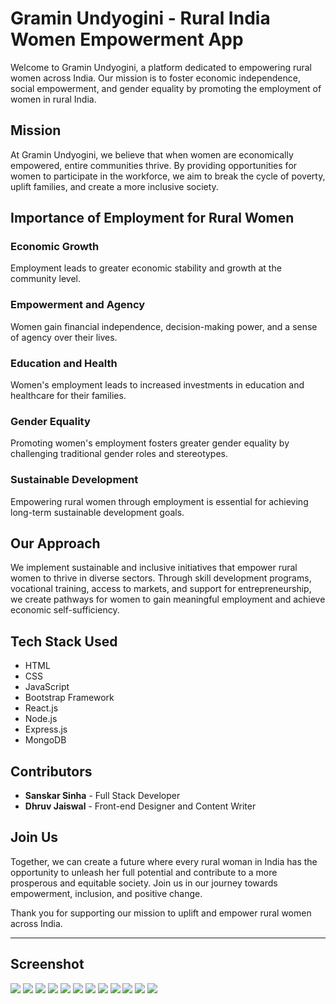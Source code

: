<!DOCTYPE html>
<html lang="en">
<head>
    <meta charset="UTF-8">
    <meta name="viewport" content="width=device-width, initial-scale=1.0">
</head>
<body>
    <h1>Gramin Undyogini - Rural India Women Empowerment App</h1>
    <p>Welcome to Gramin Undyogini, a platform dedicated to empowering rural women across India. Our mission is to foster economic independence, social empowerment, and gender equality by promoting the employment of women in rural India.</p>
    <h2>Mission</h2>
    <p>At Gramin Undyogini, we believe that when women are economically empowered, entire communities thrive. By providing opportunities for women to participate in the workforce, we aim to break the cycle of poverty, uplift families, and create a more inclusive society.</p>
    <h2>Importance of Employment for Rural Women</h2>
    <h3>Economic Growth</h3>
    <p>Employment leads to greater economic stability and growth at the community level.</p>
    <h3>Empowerment and Agency</h3>
    <p>Women gain financial independence, decision-making power, and a sense of agency over their lives.</p>
    <h3>Education and Health</h3>
    <p>Women's employment leads to increased investments in education and healthcare for their families.</p>
    <h3>Gender Equality</h3>
    <p>Promoting women's employment fosters greater gender equality by challenging traditional gender roles and stereotypes.</p>
    <h3>Sustainable Development</h3>
    <p>Empowering rural women through employment is essential for achieving long-term sustainable development goals.</p>
    <h2>Our Approach</h2>
    <p>We implement sustainable and inclusive initiatives that empower rural women to thrive in diverse sectors. Through skill development programs, vocational training, access to markets, and support for entrepreneurship, we create pathways for women to gain meaningful employment and achieve economic self-sufficiency.</p>
    <h2>Tech Stack Used</h2>
    <ul>
        <li>HTML</li>
        <li>CSS</li>
        <li>JavaScript</li>
        <li>Bootstrap Framework</li>
        <li>React.js</li>
        <li>Node.js</li>
        <li>Express.js</li>
        <li>MongoDB</li>
    </ul>
    <h2>Contributors</h2>
    <ul>
        <li><strong>Sanskar Sinha</strong> - Full Stack Developer</li>
        <li><strong>Dhruv Jaiswal</strong> - Front-end Designer and Content Writer</li>
    </ul>
    <h2>Join Us</h2>
    <p>Together, we can create a future where every rural woman in India has the opportunity to unleash her full potential and contribute to a more prosperous and equitable society. Join us in our journey towards empowerment, inclusion, and positive change.</p>
    <p>Thank you for supporting our mission to uplift and empower rural women across India.</p>
    <hr>
    <h2>Screenshot</h2>
    <img src="https://github.com/sanskar9067/women-empowerment/blob/main/Screenshot%20(146).png">
    <img src="https://github.com/sanskar9067/women-empowerment/blob/main/Screenshot%20(147).png">
    <img src="https://github.com/sanskar9067/women-empowerment/blob/main/Screenshot%20(148).png">
    <img src="https://github.com/sanskar9067/women-empowerment/blob/main/Screenshot%20(149).png">
    <img src="https://github.com/sanskar9067/women-empowerment/blob/main/Screenshot%20(150).png">
    <img src="https://github.com/sanskar9067/women-empowerment/blob/main/Screenshot%20(156).png">
    <img src="https://github.com/sanskar9067/women-empowerment/blob/main/Screenshot%20(151).png">
    <img src="https://github.com/sanskar9067/women-empowerment/blob/main/Screenshot%20(152).png">
    <img src="https://github.com/sanskar9067/women-empowerment/blob/main/Screenshot%20(153).png">
    <img src="https://github.com/sanskar9067/women-empowerment/blob/main/Screenshot%20(154).png">
    <img src="https://github.com/sanskar9067/women-empowerment/blob/main/Screenshot%20(155).png">
    <img src="https://github.com/sanskar9067/women-empowerment/blob/main/Screenshot%20(157).png">
</body>
</html>
